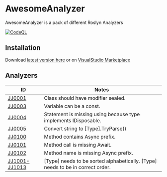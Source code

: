 # AwesomeAnalyzer

AwesomeAnalyzer is a pack of different Roslyn Analyzers

[![CodeQL](https://github.com/SharpSpace/AwesomeAnalyzer/actions/workflows/codeql.yml/badge.svg)](https://github.com/SharpSpace/AwesomeAnalyzer/actions/workflows/codeql.yml)

## Installation

Download [latest version here](https://github.com/SharpSpace/AwesomeAnalyzer/releases/download/v0.35.3/AwesomeAnalyzer.0.35.3.vsix)
or on [VisualStudio Marketplace](https://marketplace.visualstudio.com/items?itemName=SharpSpace.AwesomeAnalyzer)

## Analyzers

ID | Notes
--------|----------
[JJ0001](https://github.com/SharpSpace/AwesomeAnalyzer/blob/master/Docs/JJ0001.md) | Class should have modifier sealed.
[JJ0003](https://github.com/SharpSpace/AwesomeAnalyzer/blob/master/Docs/JJ0003.md) | Variable can be a const.
[JJ0004](https://github.com/SharpSpace/AwesomeAnalyzer/blob/master/Docs/JJ0004.md) | Statement is missing using because type implements IDisposable.
[JJ0005](https://github.com/SharpSpace/AwesomeAnalyzer/blob/master/Docs/JJ0005.md) | Convert string to [Type].TryParse()
[JJ0100](https://github.com/SharpSpace/AwesomeAnalyzer/blob/master/Docs/JJ0100.md) | Method contains Async prefix.
[JJ0101](https://github.com/SharpSpace/AwesomeAnalyzer/blob/master/Docs/JJ0101.md) | Method call is missing Await.
[JJ0102](https://github.com/SharpSpace/AwesomeAnalyzer/blob/master/Docs/JJ0101.md) | Method name is missing Async prefix.
[JJ1001-JJ1013](https://github.com/SharpSpace/AwesomeAnalyzer/blob/master/Docs/JJ1001-JJ1013.md) | [Type] needs to be sorted alphabetically. [Type] needs to be in correct order.